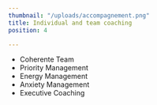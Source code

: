 ```yaml
---
thumbnail: "/uploads/accompagnement.png"
title: Individual and team coaching
position: 4

---
```

* Coherente Team
* Priority Management
* Energy Management
* Anxiety Management
* Executive Coaching